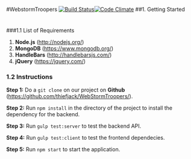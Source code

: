 #WebstormTroopers
[![Build Status](https://travis-ci.org/cse112mao/EmissaryWST.svg?branch=master)](https://travis-ci.org/cse112mao/EmissaryWST)[![Code Climate](https://codeclimate.com/repos/56eb35d946674e0085001b9d/badges/d34d37138e740796e3ef/gpa.svg)](https://codeclimate.com/repos/56eb35d946674e0085001b9d/feed)
##1. Getting Started
#
###1.1 List of Requirements

1. **Node.js** (http://nodejs.org/)
2. **MongoDB** (https://www.mongodb.org/)
3. **HandleBars** (http://handlebarsjs.com/)
4. **jQuery** (https://jquery.com/)

### 1.2 Instructions
**Step 1:** Do a `git clone` on our project on **Github** (https://github.com/thiefjack/WebStormTroopers/).

**Step 2:** Run `npm install` in the directory of the project to install the dependency for the backend.

**Step 3:** Run `gulp test:server` to test the backend API.

**Step 4:** Run `gulp test:client` to test the frontend dependecies.

**Step 5:** Run `npm start` to start the application.
